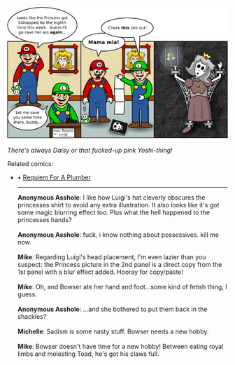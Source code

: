 <!--
.. title: Millions of Peaches
.. slug: millions-of-peaches
.. date: 2009/11/25 00:00:00
.. tags: 
.. link: 
.. description: 
-->

<a href='millions-of-peaches.html' title='View comments'>
<img class='comic' src='../assets/comics/20091125.jpg' />
</a>

<em>There's always Daisy or that fucked-up pink Yoshi-thing!</em>

<!-- TEASER_END -->
<div class='related'><span>Related comics:</span><ul class='inline'>
<li>&bull; <a href='requiem-for-a-plumber.html'>Requiem For A Plumber</a></li>
</li>
<hr />

<div class='comments'>
<b>Anonymous Asshole</b>: I like how Luigi's hat cleverly obscures the princesses shirt to avoid any extra illustration. It also looks like it's got some magic blurring effect too. Plus what the hell happened to the princesses hands?<br /><br />
<b>Anonymous Asshole</b>: fuck, i know nothing about possessives. kill me now.<br /><br />
<b>Mike</b>: Regarding Luigi's head placement, I'm even lazier than you suspect: the Princess picture in the 2nd panel is a direct copy from the 1st panel with a blur effect added.  Hooray for copy/paste!<br /><br />
<b>Mike</b>: Oh, and Bowser ate her hand and foot...some kind of fetish thing, I guess.<br /><br />
<b>Anonymous Asshole</b>: ...and she bothered to put them back in the shackles?<br /><br />
<b>Michelle</b>: Sadism is some nasty stuff. Bowser needs a new hobby.<br /><br />
<b>Mike</b>: Bowser doesn't have time for a new hobby!  Between eating royal limbs and molesting Toad, he's got his claws full.<br /><br />
</div>

